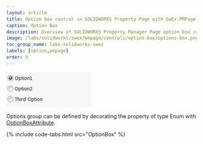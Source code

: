 ```yaml
---
layout: article
title: Option box control in SOLIDWORKS Property Page with SwEx.PMPage framework
caption: Option Box
description: Overview of SOLIDWORKS Property Manager Page option box control creation and customization using SwEx.PMPage framework
image: /labs/solidworks/swex/pmpage/controls/option-box/options-box.png
toc_group_name: labs-solidworks-swex
labels: [option,pmpage]
order: 9
---
```

![Option box control](options-box.png)

Options group can be defined by decorating the property of type Enum with [OptionBoxAttribute](https://docs.codestack.net/swex/pmpage/html/T_CodeStack_SwEx_PMPage_Attributes_OptionBoxAttribute.htm).

{% include code-tabs.html src="OptionBox" %}
